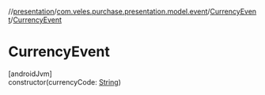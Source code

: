 //[presentation](../../../index.md)/[com.veles.purchase.presentation.model.event](../index.md)/[CurrencyEvent](index.md)/[CurrencyEvent](-currency-event.md)

# CurrencyEvent

[androidJvm]\
constructor(currencyCode: [String](https://kotlinlang.org/api/latest/jvm/stdlib/kotlin/-string/index.html))
